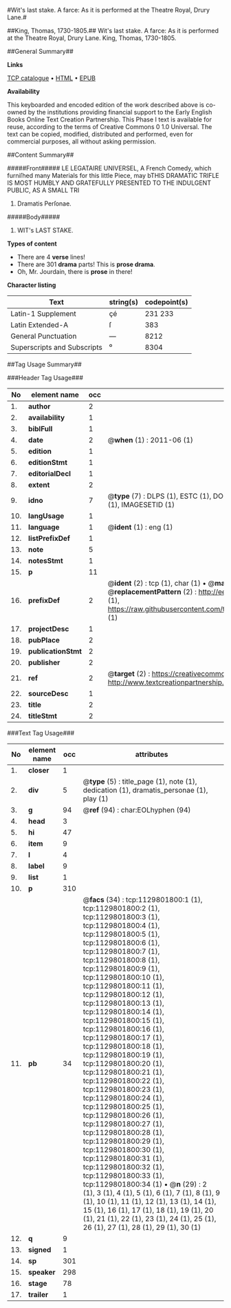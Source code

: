 #Wit's last stake. A farce: As it is performed at the Theatre Royal, Drury Lane.#

##King, Thomas, 1730-1805.##
Wit's last stake. A farce: As it is performed at the Theatre Royal, Drury Lane.
King, Thomas, 1730-1805.

##General Summary##

**Links**

[TCP catalogue](http://www.ota.ox.ac.uk/tcp/)  • 
[HTML](http://tei.it.ox.ac.uk/tcp/Texts-HTML/free/004/004904312.html)  • 
[EPUB](http://tei.it.ox.ac.uk/tcp/Texts-EPUB/free/004/004904312.epub)

**Availability**

This keyboarded and encoded edition of the
	       work described above is co-owned by the institutions
	       providing financial support to the Early English Books
	       Online Text Creation Partnership. This Phase I text is
	       available for reuse, according to the terms of Creative
	       Commons 0 1.0 Universal. The text can be copied,
	       modified, distributed and performed, even for
	       commercial purposes, all without asking permission.


##Content Summary##

#####Front#####
LE LEGATAIRE UNIVERSEL, A French Comedy, which furniſhed many Materials for this little Piece, may bTHIS DRAMATIC TRIFLE IS MOST HUMBLY AND GRATEFULLY PRESENTED TO THE INDULGENT PUBLIC, AS A SMALL TRI
1. Dramatis Perſonae.

#####Body#####

1. WIT's LAST STAKE.

**Types of content**

  * There are 4 **verse** lines!
  * There are 301 **drama** parts! This is **prose drama**.
  * Oh, Mr. Jourdain, there is **prose** in there!

**Character listing**


|Text|string(s)|codepoint(s)|
|---|---|---|
|Latin-1 Supplement|çé|231 233|
|Latin Extended-A|ſ|383|
|General Punctuation|—|8212|
|Superscripts             and Subscripts|⁰|8304|

##Tag Usage Summary##

###Header Tag Usage###

|No|element name|occ|attributes|
|---|---|---|---|
|1.|__author__|2||
|2.|__availability__|1||
|3.|__biblFull__|1||
|4.|__date__|2| @__when__ (1) : 2011-06 (1)|
|5.|__edition__|1||
|6.|__editionStmt__|1||
|7.|__editorialDecl__|1||
|8.|__extent__|2||
|9.|__idno__|7| @__type__ (7) : DLPS (1), ESTC (1), DOCNO (1), TCP (1), GALEDOCNO (1), CONTENTSET (1), IMAGESETID (1)|
|10.|__langUsage__|1||
|11.|__language__|1| @__ident__ (1) : eng (1)|
|12.|__listPrefixDef__|1||
|13.|__note__|5||
|14.|__notesStmt__|1||
|15.|__p__|11||
|16.|__prefixDef__|2| @__ident__ (2) : tcp (1), char (1)  •  @__matchPattern__ (2) : ([0-9\-]+):([0-9IVX]+) (1), (.+) (1)  •  @__replacementPattern__ (2) : http://eebo.chadwyck.com/downloadtiff?vid=$1&page=$2 (1), https://raw.githubusercontent.com/textcreationpartnership/Texts/master/tcpchars.xml#$1 (1)|
|17.|__projectDesc__|1||
|18.|__pubPlace__|2||
|19.|__publicationStmt__|2||
|20.|__publisher__|2||
|21.|__ref__|2| @__target__ (2) : https://creativecommons.org/publicdomain/zero/1.0/ (1), http://www.textcreationpartnership.org/docs/. (1)|
|22.|__sourceDesc__|1||
|23.|__title__|2||
|24.|__titleStmt__|2||


###Text Tag Usage###

|No|element name|occ|attributes|
|---|---|---|---|
|1.|__closer__|1||
|2.|__div__|5| @__type__ (5) : title_page (1), note (1), dedication (1), dramatis_personae (1), play (1)|
|3.|__g__|94| @__ref__ (94) : char:EOLhyphen (94)|
|4.|__head__|3||
|5.|__hi__|47||
|6.|__item__|9||
|7.|__l__|4||
|8.|__label__|9||
|9.|__list__|1||
|10.|__p__|310||
|11.|__pb__|34| @__facs__ (34) : tcp:1129801800:1 (1), tcp:1129801800:2 (1), tcp:1129801800:3 (1), tcp:1129801800:4 (1), tcp:1129801800:5 (1), tcp:1129801800:6 (1), tcp:1129801800:7 (1), tcp:1129801800:8 (1), tcp:1129801800:9 (1), tcp:1129801800:10 (1), tcp:1129801800:11 (1), tcp:1129801800:12 (1), tcp:1129801800:13 (1), tcp:1129801800:14 (1), tcp:1129801800:15 (1), tcp:1129801800:16 (1), tcp:1129801800:17 (1), tcp:1129801800:18 (1), tcp:1129801800:19 (1), tcp:1129801800:20 (1), tcp:1129801800:21 (1), tcp:1129801800:22 (1), tcp:1129801800:23 (1), tcp:1129801800:24 (1), tcp:1129801800:25 (1), tcp:1129801800:26 (1), tcp:1129801800:27 (1), tcp:1129801800:28 (1), tcp:1129801800:29 (1), tcp:1129801800:30 (1), tcp:1129801800:31 (1), tcp:1129801800:32 (1), tcp:1129801800:33 (1), tcp:1129801800:34 (1)  •  @__n__ (29) : 2 (1), 3 (1), 4 (1), 5 (1), 6 (1), 7 (1), 8 (1), 9 (1), 10 (1), 11 (1), 12 (1), 13 (1), 14 (1), 15 (1), 16 (1), 17 (1), 18 (1), 19 (1), 20 (1), 21 (1), 22 (1), 23 (1), 24 (1), 25 (1), 26 (1), 27 (1), 28 (1), 29 (1), 30 (1)|
|12.|__q__|9||
|13.|__signed__|1||
|14.|__sp__|301||
|15.|__speaker__|298||
|16.|__stage__|78||
|17.|__trailer__|1||
